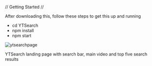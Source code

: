 // Getting Started //

After downloading this, follow these steps to get this up and running 

- cd YTSearch
- npm install
- npm start

![ytsearchpage](https://user-images.githubusercontent.com/25869284/33397162-b7b2685e-d542-11e7-9b3d-0a89aade3add.png)

YTSearch landing page with search bar, main video and top five search results